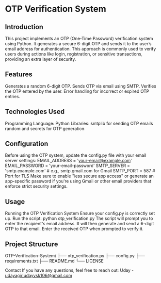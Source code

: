 # OTP Verification System
## Introduction
This project implements an OTP (One-Time Password) verification system using Python. It generates a secure 6-digit OTP and sends it to the user’s email address for authentication. This approach is commonly used to verify users during actions like login, registration, or sensitive transactions, providing an extra layer of security.
## Features
Generates a random 6-digit OTP.
Sends OTP via email using SMTP.
Verifies the OTP entered by the user.
Error handling for incorrect or expired OTP entries.
## Technologies Used
Programming Language: Python
Libraries:
smtplib for sending OTP emails
random and secrets for OTP generation
## Configuration
Before using the OTP system, update the config.py file with your email server settings:
EMAIL_ADDRESS = 'your-email@example.com'
EMAIL_PASSWORD = 'your-email-password'
SMTP_SERVER = 'smtp.example.com'  # e.g., smtp.gmail.com for Gmail
SMTP_PORT = 587                   # Port for TLS
Make sure to enable "less secure app access" or generate an app-specific password if you're using Gmail or other email providers that enforce strict security settings.

## Usage
Running the OTP Verification System
Ensure your config.py is correctly set up.
Run the script:
python otp_verification.py
The script will prompt you to enter the recipient's email address. It will then generate and send a 6-digit OTP to that email.
Enter the received OTP when prompted to verify it.
## Project Structure
OTP-Verification-System/
├── otp_verification.py
├── config.py
├── requirements.txt
├── README.md
└── LICENSE


Contact
If you have any questions, feel free to reach out:
Uday - udayagiriudayvsk106@gmail.com
